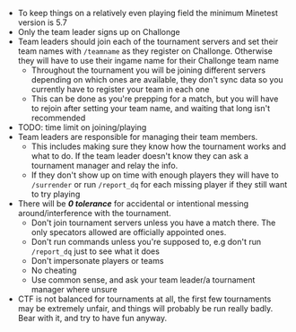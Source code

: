 - To keep things on a relatively even playing field the minimum Minetest version is 5.7
- Only the team leader signs up on Challonge
- Team leaders should join each of the tournament servers and set their team names with `/teamname` as they register on Challonge. Otherwise they will have to use their ingame name for their Challonge team name
  - Throughout the tournament you will be joining different servers depending on which ones are available, they don't sync data so you currently have to register your team in each one
  - This can be done as you're prepping for a match, but you will have to rejoin after setting your team name, and waiting that long isn't recommended
- TODO: time limit on joining/playing
- Team leaders are responsible for managing their team members.
  - This includes making sure they know how the tournament works and what to do. If the team leader doesn't know they can ask a tournament manager and relay the info.
  - If they don't show up on time with enough players they will have to `/surrender` or run `/report_dq` for each missing player if they still want to try playing
- There will be *__0 tolerance__* for accidental or intentional messing around/interference with the tournament.
  - Don't join tournament servers unless you have a match there. The only specators allowed are officially appointed ones.
  - Don't run commands unless you're supposed to, e.g don't run `/report_dq` just to see what it does
  - Don't impersonate players or teams
  - No cheating
  - Use common sense, and ask your team leader/a tournament manager where unsure
- CTF is not balanced for tournaments at all, the first few tournaments may be extremely unfair, and things will probably be run really badly. Bear with it, and try to have fun anyway.
